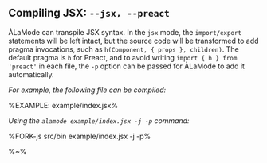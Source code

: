 
## Compiling JSX: `--jsx, --preact`

ÀLaMode can transpile JSX syntax. In the `jsx` mode, the `import/export` statements will be left intact, but the source code will be transformed to add pragma invocations, such as `h(Component, { props }, children)`. The default pragma is `h` for Preact, and to avoid writing `import { h } from 'preact'` in each file, the `-p` option can be passed for ÀLaMode to add it automatically.

_For example, the following file can be compiled:_

%EXAMPLE: example/index.jsx%

_Using the `alamode example/index.jsx -j -p` command:_

%FORK-js src/bin example/index.jsx -j -p%

%~%